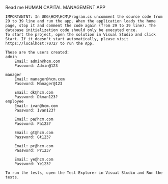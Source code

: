 Read me
	HUMAN CAPITAL MANAGEMENT APP
	
	IMPORTANTNT: In UKG\HCM\HCM\Program.cs uncomment the source code from 29 to 39 line and run the app. When the application loads the home page, stop it and comment the code again (from 29 to 39 line). The database initialization code should only be executed once.
	To start the project, open the solution in Visual Studio and click Start. If it doesn't start automatically, please visit https://localhost:7072/ to run the App.
	
	These are the users created:
	admin
		Email: admin@hcm.com
		Password: Admin@123

	manager
		Email: manager@hcm.com
		Password: Manager@123

		Email: dk@hcm.com
		Password: Dkman123?
	employee
		Email: ivan@hcm.com
		Password: Ivan123?

		Email: pa@hcm.com
		Password: Pa123?

		Email: gt@hcm.com
		Password: Gt123?

		Email: pr@hcm.com
		Password: Pr123?

		Email: ye@hcm.com
		Password: Ye123?
	
	To run the tests, open the Test Explorer in Visual Studio and Run the tests.

